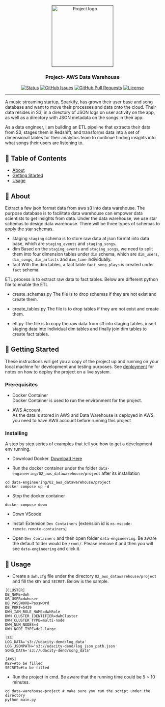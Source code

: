 <p align="center">
  <a href="" rel="noopener">
 <img width=200px height=200px src="https://i.imgur.com/6wj0hh6.jpg" alt="Project logo"></a>
</p>

<h3 align="center">Project- AWS Data Warehouse</h3>

<div align="center">

[![Status](https://img.shields.io/badge/status-active-success.svg)]()
[![GitHub Issues](https://img.shields.io/github/issues/kylelobo/The-Documentation-Compendium.svg)](https://github.com/kylelobo/The-Documentation-Compendium/issues)
[![GitHub Pull Requests](https://img.shields.io/github/issues-pr/kylelobo/The-Documentation-Compendium.svg)](https://github.com/kylelobo/The-Documentation-Compendium/pulls)
[![License](https://img.shields.io/badge/license-MIT-blue.svg)](/LICENSE)

</div>

---

<p align="left"> 
    A music streaming startup, Sparkify, has grown their user base and song database and want to move their processes and data onto the cloud. Their data resides in S3, in a directory of JSON logs on user activity on the app, as well as a directory with JSON metadata on the songs in their app.

  As a data engineer, I am building an ETL pipeline that extracts their data from S3, stages them in Redshift, and transforms data into a set of dimensional tables for their analytics team to continue finding insights into what songs their users are listening to.<br> 
</p>

## 📝 Table of Contents

- [About](#about)
- [Getting Started](#getting_started)
- [Usage](#usage)

## 🧐 About <a name = "about"></a>

Extract a few json format data from aws s3 into data warehouse. The purpose database is to facilitate data warehouse can empower data scientists to get insights from data. 
Under the data warehouse, we use star schemas to design data warehouse. There will be three types of schemas to apply the star schemas. 
* staging
`staging` schema is to store raw data at json format into data base, which are `staging_events` and `staging_songs`.
* dim
Based on the `staging_events` and `staging_songs`, we need to split them into four dimension tables under `dim` schema, which are `dim_users`, `dim_songs`, `dim_artists` and `dim_time` individually. 
* fact
With the dim tables, a fact table `fact_song_plays` is created under `fact` schema. 

ETL process is to extract raw data to fact tables. Below are different python file to enable the ETL
* create_schemas.py
The file is to drop schemas if they are not exist and create them. 

* create_tables.py
The file is to drop tables if they are not exist and create them. 

* etl.py
The file is to copy the raw data from s3 into staging tables, insert staging data into individual dim tables and finally join dim tables to create fact tables. 

## 🏁 Getting Started <a name = "getting_started"></a>

These instructions will get you a copy of the project up and running on your local machine for development and testing purposes. See [deployment](#deployment) for notes on how to deploy the project on a live system.

### Prerequisites

* Docker Container <br>
Docker Container is used to run the environment for the project. 

* AWS Account <br>
As the data is stored in AWS and Data Warehouse is deployed in AWS, you need to have AWS account before running this project

### Installing

A step by step series of examples that tell you how to get a development env running.

* Download Docker. [Download Here](https://www.docker.com/products/docker-desktop/)

* Run the docker container under the folder `data-engineering/02_aws_datawarehouse/project` after its installation

```
cd data-engineering/02_aws_datawarehouse/project
docker compose up -d
```

* Stop the docker container 
```
docker compose down
```
* Down VScode

* Install Extension `Dev Containers` [extension id is `ms-vscode-remote.remote-containers`]

* Open `Dev Containers` and then open folder `data-engineering`. Be aware the default folder would be `/root/`. Please remove it and then you will see `data-engineering` and click it. 

## 🎈 Usage <a name="usage"></a>

* Create a `dwh.cfg` file under the directory `02_aws_datawarehouse/project` and fill the `KEY` and `SECRET`. Below is the sample. 
```
[CLUSTER]
DB_NAME=dwh
DB_USER=dwhuser
DB_PASSWORD=Passw0rd
DB_PORT=5439
DWH_IAM_ROLE_NAME=dwhRole
DWH_CLUSTER_IDENTIFIER=dwhCluster
DWH_CLUSTER_TYPE=multi-node
DWH_NUM_NODES=4
DWH_NODE_TYPE=dc2.large

[S3]
LOG_DATA='s3://udacity-dend/log_data'
LOG_JSONPATH='s3://udacity-dend/log_json_path.json'
SONG_DATA='s3://udacity-dend/song_data'

[AWS]
KEY=#to be filled
SECRET=#to be filled
```
* Run the project in cmd. Be aware that the running time could be 5 ~ 10 minutes.
```
cd data-warehouse-project # make sure you run the script under the directory
python main.py
```